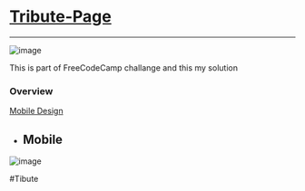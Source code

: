 # [Tribute-Page](#Tibute)

---

![image](https://github.com/7hakur/Tribute-Page/assets/27799498/9969d38c-a5c6-4ebc-b1c8-252b88610b1d)

This is part of FreeCodeCamp challange and this my solution

### Overview

[Mobile Design](#Mobile)   

* ## Mobile
![image](https://github.com/7hakur/Tribute-Page/assets/27799498/7e2ab81d-3d56-498d-9fb3-5bb39e2d77ab)

#Tibute
